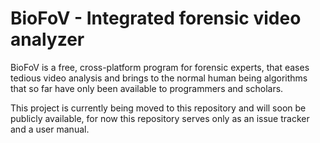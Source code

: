 BioFoV - Integrated forensic video analyzer
======

BioFoV is a free, cross-platform program for forensic experts, that eases
tedious video analysis and brings to the normal human being algorithms that
so far have only been available to programmers and scholars.

This project is currently being moved to this repository and will soon be
publicly available, for now this repository serves only as an issue tracker
and a user manual.
